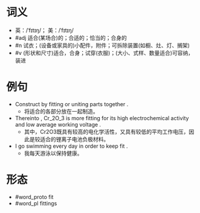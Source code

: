 # 词义
- 英：/ˈfɪtɪŋ/； 美：/ˈfɪtɪŋ/
- #adj 适合(某场合)的；合适的；恰当的；合身的
- #n 试衣；(设备或家具的)小配件，附件；可拆除装置(如橱、灶、灯、搁架)
- #v (形状和尺寸)适合，合身；试穿(衣服)；(大小、式样、数量适合)可容纳，装进
# 例句
- Construct by fitting or uniting parts together .
	- 将适合的各部分放在一起制造。
- Thereinto , Cr_2O_3 is more fitting for its high electrochemical activity and low average working voltage .
	- 其中，Cr2O3既具有较高的电化学活性，又具有较低的平均工作电压，因此是较适合的锂离子电池负极材料。
- I go swimming every day in order to keep fit .
	- 我每天游泳以保持健康。
# 形态
- #word_proto fit
- #word_pl fittings
